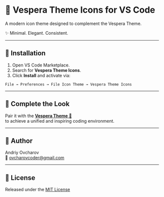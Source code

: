 # 🎨  Vespera Theme Icons for VS Code

A modern icon theme designed to complement the Vespera Theme.

✨ Minimal. Elegant. Consistent.

---

## 🧩 Installation
1. Open VS Code Marketplace.
2. Search for **Vespera Theme Icons**.
3. Click **Install** and activate via:
```
File → Preferences → File Icon Theme → Vespera Theme Icons
```

---

## 💫 Complete the Look
Pair it with the [**Vespera Theme** 🎨](https://marketplace.visualstudio.com/items?itemName=ovcharovcoder.vespera-theme)  
to achieve a unified and inspiring coding environment.

---

## 👤 Author

Andriy Ovcharov  
📧 ovcharovcoder@gmail.com  

---

## 🪪 License  
Released under the [MIT License](https://github.com/ovcharovcoder/vespera-theme-icons/blob/main/LICENSE.txt)
